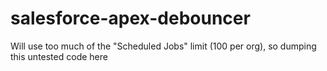 # salesforce-apex-debouncer
Will use too much of the "Scheduled Jobs" limit (100 per org), so dumping this untested code here

